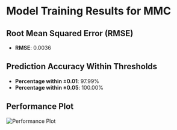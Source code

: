 # Model Training Results for MMC

## Root Mean Squared Error (RMSE)
- **RMSE**: 0.0036

## Prediction Accuracy Within Thresholds
- **Percentage within ±0.01**: 97.99%
- **Percentage within ±0.05**: 100.00%

## Performance Plot
![Performance Plot](../imgs/MMC.png)

